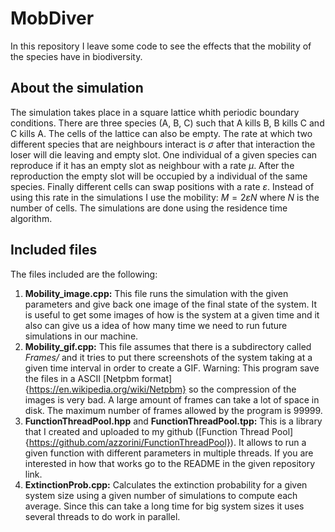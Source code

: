 # MobDiver

In this repository I leave some code to see the effects that the mobility of the species have in biodiversity.

## About the simulation

The simulation takes place in a square lattice whith periodic boundary conditions. There are three species (A, B, C) such that A kills B, B kills C and C kills A. The cells of the lattice can also be empty. The rate at which two different species that are neighbours interact is $\sigma$ after that interaction the loser will die leaving and empty slot. One individual of a given species can reproduce if it has an empty slot as neighbour with a rate $\mu$. After the reproduction the empty slot will be occupied by a individual of the same species. Finally different cells can swap positions with a rate $\varepsilon$. Instead of using this rate in the simulations I use the mobility: $M = 2\varepsilon N$ where $N$ is the number of cells. The simulations are done using the residence time algorithm.

## Included files

The files included are the following:

1. **Mobility_image.cpp:** This file runs the simulation with the given parameters and give back one image of the final state of the system. It is useful to get some images of how is the system at a given time and it also can give us a idea of how many time we need to run future simulations in our machine.
2. **Mobility_gif.cpp:** This file assumes that there is a subdirectory called *Frames/* and it tries to put there screenshots of the system taking at a given time interval in order to create a GIF. Warning: This program save the files in a ASCII [Netpbm format]{https://en.wikipedia.org/wiki/Netpbm} so the compression of the images is very bad. A large amount of frames can take a lot of space in disk. The maximum number of frames allowed by the program is 99999.
3. **FunctionThreadPool.hpp** and **FunctionThreadPool.tpp:** This is a library that I created and uploaded to my github ([Function Thread Pool]{https://github.com/azzorini/FunctionThreadPool}). It allows to run a given function with different parameters in multiple threads. If you are interested in how that works go to the README in the given repository link.
4. **ExtinctionProb.cpp:** Calculates the extinction probability for a given system size using a given number of simulations to compute each average. Since this can take a long time for big system sizes it uses several threads to do work in parallel.
